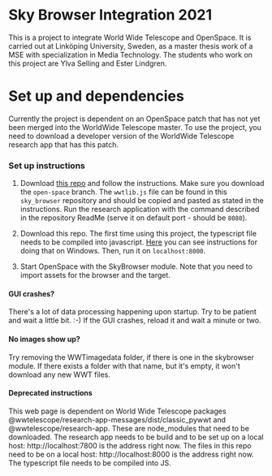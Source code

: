 # Sky Browser Integration 2021
This is a project to integrate World Wide Telescope and OpenSpace. It is carried out at Linköping University, Sweden, as a master thesis work of a MSE with specialization in Media Technology.
The students who work on this project are Ylva Selling and Ester Lindgren.

# Set up and dependencies
Currently the project is dependent on an OpenSpace patch that has not yet been merged into the WorldWide Telescope master. To use the project, you need to download a developer version of the WorldWide Telescope research app that has this patch.

### Set up instructions

1. Download [this repo](https://github.com/imbasimba/wwt-webgl-engine/tree/open-space) and follow the instructions. Make sure you download the `open-space` branch. The `wwtlib.js` file can be found in this `sky_browser` repository and should be copied and pasted as stated in the instructions. Run the research application with the command described in the repository ReadMe (serve it on default port - should be `8080`).

2. Download this repo. The first time using this project, the typescript file needs to be compiled into javascript. [Here](https://code.visualstudio.com/docs/typescript/typescript-compiling) you can see instructions for doing that on Windows. Then, run it on `localhost:8000`.

3. Start OpenSpace with the SkyBrowser module. Note that you need to import assets for the browser and the target.

#### GUI crashes?
There's a lot of data processing happening upon startup. Try to be patient and wait a little bit. :-) If the GUI crashes, reload it and wait a minute or two.

#### No images show up?
Try removing the WWTimagedata folder, if there is one in the skybrowser module. If there exists a folder with that name, but it's empty, it won't download any new WWT files.


#### Deprecated instructions
This web page is dependent on World Wide Telescope packages @wwtelescope/research-app-messages/dist/classic_pywwt and @wwtelescope/research-app. These are node_modules that need to be downloaded.
The research app needs to be build and to be set up on a local host: http://localhost:7800 is the address right now. The files in this repo need to be on a local host: http://localhost:8000 is the address right now. The typescript file needs to be compiled into JS.
